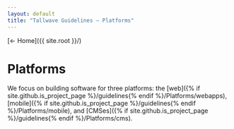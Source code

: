 ```yaml
---
layout: default
title: "Tallwave Guidelines — Platforms"
---
```


[&larr; Home]({{ site.root }}/)

# Platforms

We focus on building software for three platforms: the [web]({% if site.github.is_project_page %}/guidelines{% endif %}/Platforms/webapps), [mobile]({% if site.github.is_project_page %}/guidelines{% endif %}/Platforms/mobile), and [CMSes]({% if site.github.is_project_page %}/guidelines{% endif %}/Platforms/cms).

